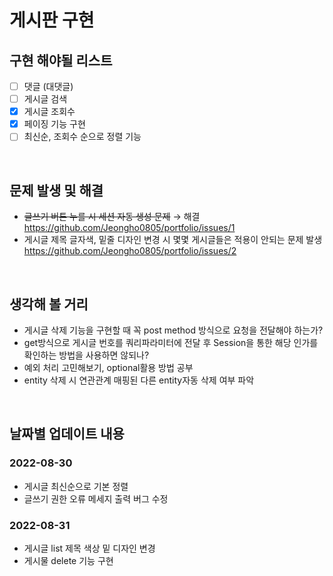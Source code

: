 # 게시판 구현


## 구현 해야될 리스트
- [ ] 댓글 (대댓글)
- [ ] 게시글 검색
- [x] 게시글 조회수
- [x] 페이징 기능 구현 
- [ ] 최신순, 조회수 순으로 정렬 기능    
</br>

## 문제 발생 및 해결
* ~~글쓰기 버튼 누를 시 세션 자동 생성 문제~~  &rightarrow; 해결 https://github.com/Jeongho0805/portfolio/issues/1
* 게시글 제목 글자색, 밑줄 디자인 변경 시 몇몇 게시글들은 적용이 안되는 문제 발생 https://github.com/Jeongho0805/portfolio/issues/2

</br>

## 생각해 볼 거리
* 게시글 삭제 기능을 구현할 때 꼭 post method 방식으로 요청을 전달해야 하는가?
* get방식으로 게시글 번호를 쿼리파라미터에 전달 후 Session을 통한 해당 인가를 확인하는 방법을 사용하면 않되나?
* 예외 처리 고민해보기, optional활용 방법 공부
* entity 삭제 시 연관관계 매핑된 다른 entity자동 삭제 여부 파악
</br>

## 날짜별 업데이트 내용
### 2022-08-30
* 게시글 최신순으로 기본 정렬
* 글쓰기 권한 오류 메세지 출력 버그 수정
### 2022-08-31
* 게시글 list 제목 색상 밑 디자인 변경
* 게시물 delete 기능 구현



